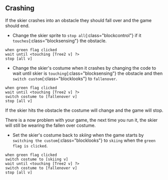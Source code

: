 ## Crashing

If the skier crashes into an obstacle they should fall over and the game should end.

+ Change the skier sprite to `stop all`{:class="blockcontrol"} if it `touches`{:class="blocksensing"} the obstacle.

```blocks
when green flag clicked
wait until <touching [Tree2 v] ?>
stop [all v]
```

+ Change the skier's costume when it crashes by changing the code to wait until skier is `touching`{:class="blocksensing"} the obstacle and then `switch custom`{:class="blocklooks"} to `fallenover`.

```blocks
when green flag clicked
wait until <touching [Tree2 v] ?>
switch costume to [fallenover v]
stop [all v]
```

If the skier hits the obstacle the costume will change and the game will stop. 

There is a now problem with your game, the next time you run it, the skier will still be wearing the fallen over costume.

+ Set the skier's costume back to *skiing* when the game starts by `switching the custom`{:class="blocklooks"} to `skiing` when the `green flag is clicked`.

```blocks
when green flag clicked
switch costume to [skiing v]
wait until <touching [Tree2 v] ?>
switch costume to [fallenover v]
stop [all v]
```
